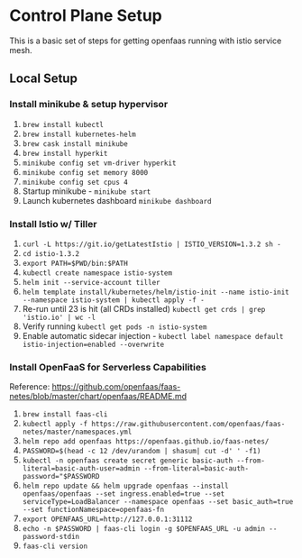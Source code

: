# Control Plane Setup
This is a basic set of steps for getting openfaas running with istio service mesh.

## Local Setup

### Install minikube & setup hypervisor
1. `brew install kubectl`
1. `brew install kubernetes-helm`
1. `brew cask install minikube`
1. `brew install hyperkit`
1. `minikube config set vm-driver hyperkit`
1. `minikube config set memory 8000`
1. `minikube config set cpus 4`
1. Startup minikube - `minikube start`
1. Launch kubernetes dashboard `minikube dashboard`

### Install Istio w/ Tiller
1. `curl -L https://git.io/getLatestIstio | ISTIO_VERSION=1.3.2 sh -`
1. `cd istio-1.3.2`
1. `export PATH=$PWD/bin:$PATH`
1. `kubectl create namespace istio-system`
1. `helm init --service-account tiller`
1. `helm template install/kubernetes/helm/istio-init --name istio-init --namespace istio-system | kubectl apply -f -`
1. Re-run until 23 is hit (all CRDs installed) `kubectl get crds | grep 'istio.io' | wc -l`
1. Verify running `kubectl get pods -n istio-system`
1. Enable automatic sidecar injection - `kubectl label namespace default istio-injection=enabled --overwrite`

### Install OpenFaaS for Serverless Capabilities
Reference: https://github.com/openfaas/faas-netes/blob/master/chart/openfaas/README.md
1. `brew install faas-cli`
1. `kubectl apply -f https://raw.githubusercontent.com/openfaas/faas-netes/master/namespaces.yml`
1. `helm repo add openfaas https://openfaas.github.io/faas-netes/`
1. `PASSWORD=$(head -c 12 /dev/urandom | shasum| cut -d' ' -f1)`
1. `kubectl -n openfaas create secret generic basic-auth --from-literal=basic-auth-user=admin --from-literal=basic-auth-password="$PASSWORD`
1. `helm repo update && helm upgrade openfaas --install openfaas/openfaas --set ingress.enabled=true --set serviceType=LoadBalancer --namespace openfaas --set basic_auth=true --set functionNamespace=openfaas-fn`
1. `export OPENFAAS_URL=http://127.0.0.1:31112`
1. `echo -n $PASSWORD | faas-cli login -g $OPENFAAS_URL -u admin --password-stdin`
1. `faas-cli version`
